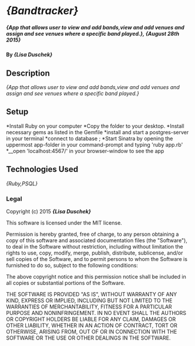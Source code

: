 # _{Bandtracker}_

##### _{App that allows user to view and add bands,view and add venues and assign and see venues where a specific band played.}, {August 28th 2015}_

#### By _**{Lisa Duschek}**_

## Description

_{App that allows user to view and add bands,view and add venues and assign and see venues where a specific band played.}_

## Setup

*Install Ruby on your computer
*Copy the folder to your desktop.
*Install necessary gems as listed in the Gemfile *install and start a postgres-server in your terminal
*connect to database ;
 *Start Sinatra by opening the uppermost app-folder in your command-prompt and typing 'ruby app.rb' *__open 'localhost:4567/' in your browser-window to see the app


## Technologies Used

_{Ruby,PSQL}_

### Legal



Copyright (c) 2015 **_{Lisa Duschek}_**

This software is licensed under the MIT license.

Permission is hereby granted, free of charge, to any person obtaining a copy
of this software and associated documentation files (the "Software"), to deal
in the Software without restriction, including without limitation the rights
to use, copy, modify, merge, publish, distribute, sublicense, and/or sell
copies of the Software, and to permit persons to whom the Software is
furnished to do so, subject to the following conditions:

The above copyright notice and this permission notice shall be included in
all copies or substantial portions of the Software.

THE SOFTWARE IS PROVIDED "AS IS", WITHOUT WARRANTY OF ANY KIND, EXPRESS OR
IMPLIED, INCLUDING BUT NOT LIMITED TO THE WARRANTIES OF MERCHANTABILITY,
FITNESS FOR A PARTICULAR PURPOSE AND NONINFRINGEMENT. IN NO EVENT SHALL THE
AUTHORS OR COPYRIGHT HOLDERS BE LIABLE FOR ANY CLAIM, DAMAGES OR OTHER
LIABILITY, WHETHER IN AN ACTION OF CONTRACT, TORT OR OTHERWISE, ARISING FROM,
OUT OF OR IN CONNECTION WITH THE SOFTWARE OR THE USE OR OTHER DEALINGS IN
THE SOFTWARE.
